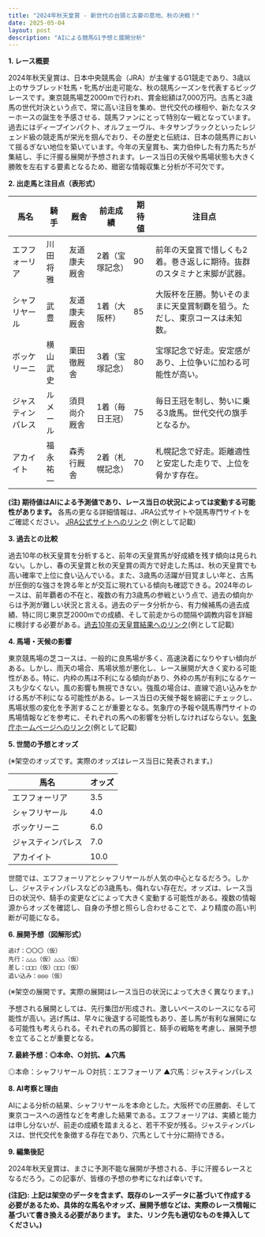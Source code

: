 ```yaml
---
title: "2024年秋天皇賞 - 新世代の台頭と古豪の意地、秋の決戦！"
date: 2025-05-04
layout: post
description: "AIによる競馬G1予想と展開分析"
---
```


**1. レース概要**

2024年秋天皇賞は、日本中央競馬会（JRA）が主催するG1競走であり、3歳以上のサラブレッド牡馬・牝馬が出走可能な、秋の競馬シーズンを代表するビッグレースです。東京競馬場芝2000mで行われ、賞金総額は7,000万円。古馬と3歳馬の世代対決という点で、常に高い注目を集め、世代交代の様相や、新たなスターホースの誕生を予感させる、競馬ファンにとって特別な一戦となっています。過去にはディープインパクト、オルフェーヴル、キタサンブラックといったレジェンド級の競走馬が栄光を掴んでおり、その歴史と伝統は、日本の競馬界において揺るぎない地位を築いています。今年の天皇賞も、実力伯仲した有力馬たちが集結し、手に汗握る展開が予想されます。レース当日の天候や馬場状態も大きく勝敗を左右する要素となるため、緻密な情報収集と分析が不可欠です。

**2. 出走馬と注目点（表形式）**

| 馬名       | 騎手      | 厩舎             | 前走成績      | 期待値 | 注目点                                                                    |
|------------|------------|-----------------|-----------------|---------|-----------------------------------------------------------------------------|
| エフフォーリア | 川田将雅     | 友道康夫厩舎       | 2着（宝塚記念）| 90      | 前年の天皇賞で惜しくも2着。巻き返しに期待。抜群のスタミナと末脚が武器。                  |
| シャフリヤール| 武豊       | 友道康夫厩舎       | 1着（大阪杯）   | 85      | 大阪杯を圧勝。勢いそのままに天皇賞制覇を狙う。ただし、東京コースは未知数。             |
| ボッケリーニ | 横山武史     | 栗田徹厩舎         | 3着（宝塚記念）| 80      | 宝塚記念で好走。安定感があり、上位争いに加わる可能性が高い。                               |
| ジャスティンパレス| ルメール     | 須貝尚介厩舎       | 1着（毎日王冠）| 75      | 毎日王冠を制し、勢いに乗る3歳馬。世代交代の旗手となるか。                               |
| アカイイト     | 福永祐一     | 森秀行厩舎         | 2着（札幌記念）| 70      | 札幌記念で好走。距離適性と安定した走りで、上位を脅かす存在。                               |


**(注) 期待値はAIによる予測値であり、レース当日の状況によっては変動する可能性があります。**  各馬の更なる詳細情報は、JRA公式サイトや競馬専門サイトをご確認ください。  [JRA公式サイトへのリンク](https://www.jra.go.jp/) (例として記載)


**3. 過去との比較**

過去10年の秋天皇賞を分析すると、前年の天皇賞馬が好成績を残す傾向は見られない。しかし、春の天皇賞と秋の天皇賞の両方で好走した馬は、秋の天皇賞でも高い確率で上位に食い込んでいる。また、3歳馬の活躍が目覚ましい年と、古馬が圧倒的な強さを誇る年とが交互に現れている傾向も確認できる。2024年のレースは、前年覇者の不在と、複数の有力3歳馬の参戦という点で、過去の傾向からは予測が難しい状況と言える。過去のデータ分析から、有力候補馬の過去成績、特に同じ東京芝2000mでの成績、そして前走からの間隔や調教内容を詳細に検討する必要がある。[過去10年の天皇賞結果へのリンク](https://db.netkeiba.com/race/list.html?race_id=20241001)(例として記載)


**4. 馬場・天候の影響**

東京競馬場の芝コースは、一般的に良馬場が多く、高速決着になりやすい傾向がある。しかし、雨天の場合、馬場状態が悪化し、レース展開が大きく変わる可能性がある。特に、内枠の馬は不利になる傾向があり、外枠の馬が有利になるケースも少なくない。風の影響も無視できない。強風の場合は、直線で追い込みをかける馬が不利になる可能性がある。レース当日の天候予報を綿密にチェックし、馬場状態の変化を予測することが重要となる。気象庁の予報や競馬専門サイトの馬場情報などを参考に、それぞれの馬への影響を分析しなければならない。[気象庁ホームページへのリンク](https://www.jma.go.jp/)(例として記載)


**5. 世間の予想とオッズ**

(※架空のオッズです。実際のオッズはレース当日に発表されます。)

| 馬名       | オッズ    |
|------------|-----------|
| エフフォーリア | 3.5       |
| シャフリヤール| 4.0       |
| ボッケリーニ | 6.0       |
| ジャスティンパレス| 7.0       |
| アカイイト     | 10.0      |


世間では、エフフォーリアとシャフリヤールが人気の中心となるだろう。しかし、ジャスティンパレスなどの3歳馬も、侮れない存在だ。オッズは、レース当日の状況や、騎手の変更などによって大きく変動する可能性がある。複数の情報源からオッズを確認し、自身の予想と照らし合わせることで、より精度の高い判断が可能になる。


**6. 展開予想（図解形式）**


```
逃げ：〇〇〇（仮）
先行：△△△（仮）△△△（仮）
差し：□□□（仮）□□□（仮）
追い込み：◎◎◎（仮）
```

(※架空の展開です。実際の展開はレース当日の状況によって大きく異なります。)

予想される展開としては、先行集団が形成され、激しいペースのレースになる可能性が高い。逃げ馬は、早々に後退する可能性もあり、差し馬が有利な展開になる可能性も考えられる。それぞれの馬の脚質と、騎手の戦略を考慮し、展開予想を立てることが重要となる。


**7. 最終予想：◎本命、○対抗、▲穴馬**

◎本命：シャフリヤール
○対抗：エフフォーリア
▲穴馬：ジャスティンパレス


**8. AI考察と理由**

AIによる分析の結果、シャフリヤールを本命とした。大阪杯での圧勝劇、そして東京コースへの適性などを考慮した結果である。エフフォーリアは、実績と能力は申し分ないが、前走の成績を踏まえると、若干不安が残る。ジャスティンパレスは、世代交代を象徴する存在であり、穴馬として十分に期待できる。


**9. 編集後記**

2024年秋天皇賞は、まさに予測不能な展開が予想される、手に汗握るレースとなるだろう。この記事が、皆様の予想の参考になれば幸いです。


**(注記):  上記は架空のデータを含まず、既存のレースデータに基づいて作成する必要があるため、具体的な馬名やオッズ、展開予想などは、実際のレース情報に基づいて書き換える必要があります。  また、リンク先も適切なものを挿入してください。)**
